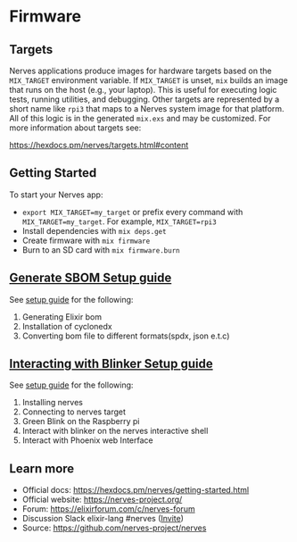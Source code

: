 # Firmware
## Targets

Nerves applications produce images for hardware targets based on the
`MIX_TARGET` environment variable. If `MIX_TARGET` is unset, `mix` builds an
image that runs on the host (e.g., your laptop). This is useful for executing
logic tests, running utilities, and debugging. Other targets are represented by
a short name like `rpi3` that maps to a Nerves system image for that platform.
All of this logic is in the generated `mix.exs` and may be customized. For more
information about targets see:

https://hexdocs.pm/nerves/targets.html#content

## Getting Started

To start your Nerves app:
  * `export MIX_TARGET=my_target` or prefix every command with
    `MIX_TARGET=my_target`. For example, `MIX_TARGET=rpi3`
  * Install dependencies with `mix deps.get`
  * Create firmware with `mix firmware`
  * Burn to an SD card with `mix firmware.burn`


## [Generate SBOM Setup guide](./docs/generate_sbom.md)

See [setup guide](./docs/generate_sbom.md) for the following:

  1. Generating Elixir bom
  2. Installation of cyclonedx
  3. Converting bom file to different formats(spdx, json e.t.c)


## [Interacting with Blinker Setup guide](./docs/setup.md)

See [setup guide](./docs/setup.md) for the following:

  1. Installing nerves
  2. Connecting to nerves target
  3. Green Blink on the Raspberry pi
  4. Interact with blinker on the nerves interactive shell
  5. Interact with Phoenix web Interface


## Learn more

  * Official docs: https://hexdocs.pm/nerves/getting-started.html
  * Official website: https://nerves-project.org/
  * Forum: https://elixirforum.com/c/nerves-forum
  * Discussion Slack elixir-lang #nerves ([Invite](https://elixir-slackin.herokuapp.com/))
  * Source: https://github.com/nerves-project/nerves

